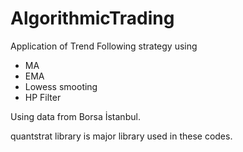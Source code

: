 # AlgorithmicTrading

Application of Trend Following strategy using

- MA
- EMA
- Lowess smooting
- HP Filter

Using data from Borsa İstanbul.

quantstrat library is major library used in these codes.

